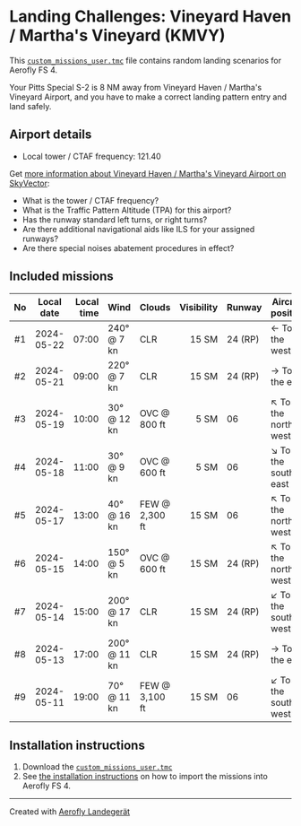 # Landing Challenges: Vineyard Haven / Martha's Vineyard (KMVY)

This [`custom_missions_user.tmc`](./custom_missions_user.tmc) file contains random landing scenarios for Aerofly FS 4.

Your Pitts Special S-2 is 8 NM away from Vineyard Haven / Martha's Vineyard Airport, and you have to make a correct landing pattern entry and land safely.

## Airport details

- Local tower / CTAF frequency: 121.40

Get [more information about Vineyard Haven / Martha's Vineyard Airport on SkyVector](https://skyvector.com/airport/KMVY):

- What is the tower / CTAF frequency?
- What is the Traffic Pattern Altitude (TPA) for this airport?
- Has the runway standard left turns, or right turns?
- Are there additional navigational aids like ILS for your assigned runways?
- Are there special noises abatement procedures in effect?

## Included missions

| No  | Local date | Local time | Wind         | Clouds         | Visibility | Runway  | Aircraft position    |
| :-: | ---------- | ---------: | ------------ | -------------- | ---------: | ------- | -------------------- |
| #1  | 2024-05-22 |      07:00 | 240° @ 7 kn  | CLR            |      15 SM | 24 (RP) | ← To the west        |
| #2  | 2024-05-21 |      09:00 | 220° @ 7 kn  | CLR            |      15 SM | 24 (RP) | → To the east        |
| #3  | 2024-05-19 |      10:00 | 30° @ 12 kn  | OVC @ 800 ft   |       5 SM | 06      | ↖ To the north-west |
| #4  | 2024-05-18 |      11:00 | 30° @ 9 kn   | OVC @ 600 ft   |       5 SM | 06      | ↘ To the south-east |
| #5  | 2024-05-17 |      13:00 | 40° @ 16 kn  | FEW @ 2,300 ft |      15 SM | 06      | ↖ To the north-west |
| #6  | 2024-05-15 |      14:00 | 150° @ 5 kn  | OVC @ 600 ft   |      15 SM | 24 (RP) | ↖ To the north-west |
| #7  | 2024-05-14 |      15:00 | 200° @ 17 kn | CLR            |      15 SM | 24 (RP) | ↙ To the south-west |
| #8  | 2024-05-13 |      17:00 | 200° @ 11 kn | CLR            |      15 SM | 24 (RP) | → To the east        |
| #9  | 2024-05-11 |      19:00 | 70° @ 11 kn  | FEW @ 3,100 ft |      15 SM | 06      | ↙ To the south-west |

## Installation instructions

1. Download the [`custom_missions_user.tmc`](./custom_missions_user.tmc)
2. See [the installation instructions](https://fboes.github.io/aerofly-missions/docs/generic-installation.html) on how to import the missions into Aerofly FS 4.

---

Created with [Aerofly Landegerät](https://github.com/fboes/aerofly-patterns)
